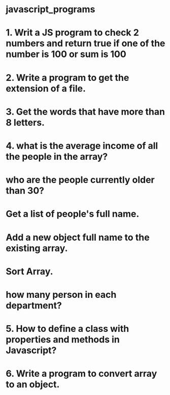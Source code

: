# javascript_programs

# 1. Writ a JS program to check 2 numbers and return true if one of the number is 100 or sum is 100
# 2. Write a program to get the extension of a file.
# 3. Get the words that have more than 8 letters.
# 4. what is the average income of all the people in the array?
#    who are the people currently older than 30?
#    Get a list of people's full name.
#    Add a new object full name to the existing array.
#    Sort Array.
#    how many person in each department?
# 5. How to define a class with properties and methods in Javascript?
# 6. Write a program to convert array to an object.